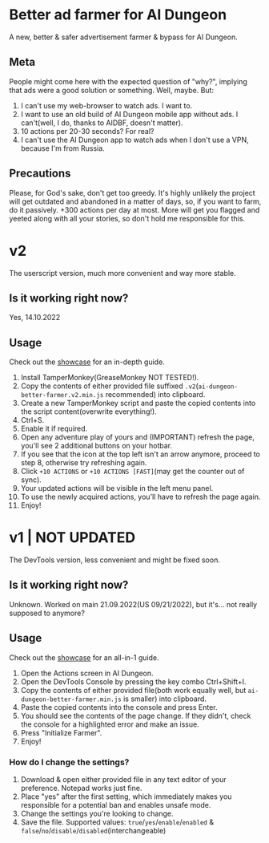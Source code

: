 # Better ad farmer for AI Dungeon
A new, better & safer advertisement farmer & bypass for AI Dungeon.

## Meta
People might come here with the expected question of "why?", implying that ads were a good solution or something. Well, maybe. But:
1. I can't use my web-browser to watch ads. I want to.
2. I want to use an old build of AI Dungeon mobile app without ads. I can't(well, I do, thanks to AIDBF, doesn't matter).
3. 10 actions per 20-30 seconds? For real?
4. I can't use the AI Dungeon app to watch ads when I don't use a VPN, because I'm from Russia.

## Precautions
Please, for God's sake, don't get too greedy. It's highly unlikely the project will get outdated and abandoned in a matter of days, so, if you want to farm, do it passively. +300 actions per day at most. More will get you flagged and yeeted along with all your stories, so don't hold me responsible for this.

# v2
The userscript version, much more convenient and way more stable.

## Is it working right now?
Yes, 14.10.2022

## Usage
Check out the [showcase](https://check.the.url/you-are-too-early-and-i-am-too-lazy) for an in-depth guide.
1. Install TamperMonkey(GreaseMonkey NOT TESTED!).
2. Copy the contents of either provided file suffixed `.v2`(`ai-dungeon-better-farmer.v2.min.js` recommended) into clipboard.
3. Create a new TamperMonkey script and paste the copied contents into the script content(overwrite everything!).
4. Ctrl+S.
5. Enable it if required.
6. Open any adventure play of yours and (IMPORTANT) refresh the page, you'll see 2 additional buttons on your hotbar.
7. If you see that the icon at the top left isn't an arrow anymore, proceed to step 8, otherwise try refreshing again.
8. Click `+10 ACTIONS` or `+10 ACTIONS [FAST]`(may get the counter out of sync).
9. Your updated actions will be visible in the left menu panel.
10. To use the newly acquired actions, you'll have to refresh the page again.
11. Enjoy!

# v1 | NOT UPDATED
The DevTools version, less convenient and might be fixed soon.

## Is it working right now?
Unknown. Worked on main 21.09.2022(US 09/21/2022), but it's... not really supposed to anymore?

## Usage
Check out the [showcase](https://youtu.be/Jr_UAZQ-mqQ) for an all-in-1 guide.
1. Open the Actions screen in AI Dungeon.
2. Open the DevTools Console by pressing the key combo Ctrl+Shift+I.
3. Copy the contents of either provided file(both work equally well, but `ai-dungeon-better-farmer.min.js` is smaller) into clipboard.
4. Paste the copied contents into the console and press Enter.
5. You should see the contents of the page change. If they didn't, check the console for a highlighted error and make an issue.
6. Press "Initialize Farmer".
7. Enjoy!
### How do I change the settings?
1. Download & open either provided file in any text editor of your preference. Notepad works just fine.
2. Place "yes" after the first setting, which immediately makes you responsible for a potential ban and enables unsafe mode.
3. Change the settings you're looking to change.
4. Save the file.
Supported values: `true`/`yes`/`enable`/`enabled` & `false`/`no`/`disable`/`disabled`(interchangeable)
